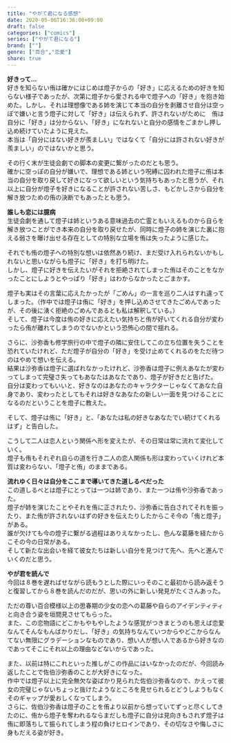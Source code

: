 ```yaml
---
title: "やがて君になる感想"
date: 2020-05-06T16:36:08+09:00
draft: false
categories: ["comics"]
series: ["やがて君になる"]
brand: [""]
genre: ["百合","恋愛"]
share: true
---
```

**好きって...**  
好きを知らない侑は確かにはじめは燈子からの「好き」に応えるための好きを知らない様子であったが、次第に燈子から愛される中で燈子への「好き」を抱き始めた。しかし、それは理想像である姉を演じて本当の自分を剥離させ自分は空っぽで嫌いと言う燈子に対して「好き」は伝えられず、許されないがために　侑は自分に「好き」は分からない、「好き」になれないと自分の感情をごまかし押し込め続けていたように見えた。  
本当は「自分にはない好きが羨ましい」ではなくて「自分には許されない好きが羨ましい」のではないかと思う。  

その行く末が生徒会劇での脚本の変更に繋がったのだとも思う。  
確かに空っぽの自分が嫌いで、理想である姉という呪縛に囚われた燈子に侑は本当の自分を取り戻して好きになって欲しいという気持ちもあったと思うが、それ以上に自分が燈子を好きになることが許されない苦しさ、もどかしさから自分を解き放つための侑の決断でもあったとも思う。  

**誰しも恋には臆病**  
生徒会劇を通して燈子は姉というある意味過去の亡霊ともいえるものから自らを解き放つことができ本来の自分を取り戻せたが、同時に燈子の姉を演じた裏に抱える弱さを曝け出せる存在としての特別な立場を侑は失ったように感じた。  

それでも侑の燈子への特別な想いは依然あり続け、まだ受け入れられないかもしれないと思いながらも燈子に「好き」を打ち明けた。  
しかし、燈子に好きを伝えたいがそれを拒絶されてしまった侑はそのことをなかったことにしようとやっぱり「好き」はわからなかったとごまかす。  

燈子も実はその言葉に応えたかったが「ごめん」の一言を巡り二人はすれ違ってしまった。（作中では燈子は侑に「好き」を押し込めさせてきたごめんであったが、その後に湧く拒絶のごめんであるとも私は解釈している。）  
そして、燈子は今度は侑の好きに応えたい気持ちと侑が好いてくれる自分が変わったら侑が離れてしまうのでないかという恐怖心の間で揺れる。  

さらに、沙弥香も修学旅行の中で燈子の隣に安住してこの立ち位置を失うことを恐れていたけれど、ただ燈子が自分の「好き」を受け止めてくれるのをただ待つのはやめて想いを伝える。  
結果は沙弥香は燈子に選ばれなかったけれど、沙弥香は燈子に例えあなたが変わってしまって完璧さ失ってもあなたはあなたであり、燈子が好きだと告げた。  
自分は変わってもいいと、好きなのはあなたのキャラクターじゃなくてあなた自身であり、変わったとしてもそれは好きなあなたの新しい一面を見つけることになるのだということを燈子に教えた。  

そして、燈子は侑に「好き」と、「あなたは私の好きなあなたでい続けてくれるはず」と告白した。  

こうして二人は恋人という関係へ形を変えたが、その日常は常に流れて変化していく。  
燈子も侑もそれぞれ自らの道を行き二人の恋人関係も形は変わっていくけれど本質は変わらない、「燈子と侑」のままである。

**流れゆく日々は自分をここまで導いてきた道しるべだった**  
この道しるべとは燈子にとっては一つは姉であり、また一つは侑や沙弥香であった。  
燈子が姉を演じたことやそれを侑に正されたり、沙弥香に告白されてそれを振ったり、また侑が許されないはずの好きを伝えたりしたからこそ今の「侑と燈子」がある。  
誰が欠けても今の燈子に繋がる過程はありえなかったし、色んな葛藤を経たからこその今の日常がある。  
そして新たな出会いを経て彼女たちは新しい自分を見つけて先へ、先へと進んでいくのだと思う。  

**やが君を読んで**  
今回は８巻を遅ればせながら読もうとした際にいっそのこと最初から読み返そうと復習してから８巻を読んだのだが、思いの外に新しい発見がたくさんあった。  

ただの尊い百合模様以上の思春期の少女の恋への葛藤や自らのアイデンティティと向き合う姿を垣間見させてもらった。  
また、この恋物語にどこかもやもやしたような感覚がつきまとうのも思えば恋愛なんてそんなもんばかりだし、「好き」の気持ちなんていつからやどこからなんてない無限にグラデーションなものであり、想い人が想い人であるから好きなのであってそこにそれ以上の理由などないからであった。  

また、以前は特にこれといった推しがこの作品にはいなかったのだが、今回読み返したことで佐伯沙弥香のことが大好きになった。  
作中では燈子以上に完全無欠な姿ばかり見られた佐伯沙弥香なので、かえって彼女の完璧じゃないちょっと抜けたようなところを見せられるとどうしようもなくそのギャップが愛おしくなってしまう。  
さらに、佐伯沙弥香は燈子のことを侑より以前から想っていてずっと尽くしてきたのに、侑から燈子を奪われるならまだしも燈子に自分は見向きもされず燈子は侑に即落ちして振られてしまう程の負けヒロインであり、その切なさや悔しさに身もだえる姿が好き。